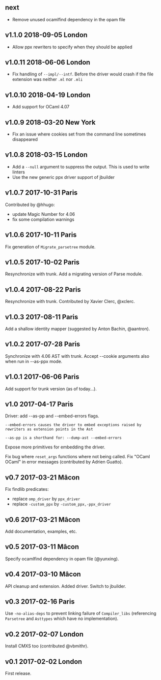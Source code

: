 next
----

- Remove unused ocamlfind dependency in the opam file

v1.1.0 2018-09-05 London
------------------------

- Allow ppx rewriters to specify when they should be applied

v1.0.11 2018-06-06 London
-------------------------

- Fix handling of `--impl/--intf`. Before the driver would crash if
  the file extension was neither `.ml` nor `.mli`

v1.0.10 2018-04-19 London
-------------------------

- Add support for OCaml 4.07

v1.0.9 2018-03-20 New York
--------------------------

- Fix an issue where cookies set from the command line sometimes
  disappeared

v1.0.8 2018-03-15 London
------------------------

- Add a `--null` argument to suppress the output. This is used to
  write linters
- Use the new generic ppx driver support of jbuilder

v1.0.7 2017-10-31 Paris
-----------------------

Contributed by @hhugo:
- update Magic Number for 4.06
- fix some compilation warnings

v1.0.6 2017-10-11 Paris
-----------------------

Fix generation of `Migrate_parsetree` module.

v1.0.5 2017-10-02 Paris
-----------------------

Resynchronize with trunk.
Add a migrating version of Parse module.

v1.0.4 2017-08-22 Paris
-----------------------

Resynchronize with trunk. Contributed by Xavier Clerc, @xclerc.

v1.0.3 2017-08-11 Paris
-----------------------

Add a shallow identity mapper (suggested by Anton Bachin, @aantron).

v1.0.2 2017-07-28 Paris
-----------------------

Synchronize with 4.06 AST with trunk.
Accept --cookie arguments also when run in --as-ppx mode.

v1.0.1 2017-06-06 Paris
-----------------------

Add support for trunk version (as of today...).

v1.0 2017-04-17 Paris
---------------------

Driver: add --as-pp and --embed-errors flags.

    --embed-errors causes the driver to embed exceptions raised by
    rewriters as extension points in the Ast
    
    --as-pp is a shorthand for: --dump-ast --embed-errors

Expose more primitives for embedding the driver.

Fix bug where `reset_args` functions where not being called.
Fix "OCaml OCaml" in error messages (contributed by Adrien Guatto). 

v0.7 2017-03-21 Mâcon
---------------------

Fix findlib predicates: 
- replace `omp_driver` by `ppx_driver`
- replace `-custom_ppx` by `-custom_ppx,-ppx_driver`

v0.6 2017-03-21 Mâcon
---------------------

Add documentation, examples, etc.

v0.5 2017-03-11 Mâcon
---------------------

Specify ocamlfind dependency in opam file (@yunxing).

v0.4 2017-03-10 Mâcon
---------------------

API cleanup and extension. Added driver. Switch to jbuilder.

v0.3 2017-02-16 Paris
----------------------

Use `-no-alias-deps` to prevent linking failure of `Compiler_libs` (referencing `Parsetree` and `Asttypes` which have no implementation).

v0.2 2017-02-07 London
----------------------

Install CMXS too (contributed @vbmithr).

v0.1 2017-02-02 London
----------------------

First release. 
